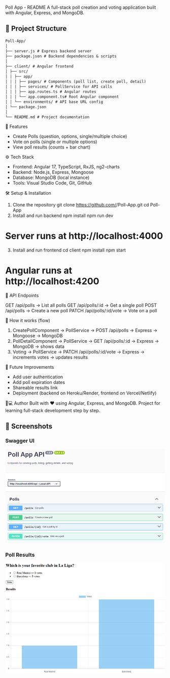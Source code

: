 Poll App - README
A full-stack poll creation and voting application built with Angular, Express, and MongoDB.
## 📂 Project Structure

```
Poll-App/
│
├── server.js # Express backend server
├── package.json # Backend dependencies & scripts
│
├── client/ # Angular frontend
│ ├── src/
│ │ ├── app/
│ │ │ ├── pages/ # Components (poll list, create poll, detail)
│ │ │ ├── services/ # PollService for API calls
│ │ │ ├── app.routes.ts # Angular routes
│ │ │ └── app.component.ts# Root Angular component
│ │ └── environments/ # API base URL config
│ └── package.json
│
└── README.md # Project documentation
```


🚀 Features

- Create Polls (question, options, single/multiple choice)
- Vote on polls (single or multiple options)
- View poll results (counts + bar chart)

⚙️ Tech Stack

- Frontend: Angular 17, TypeScript, RxJS, ng2-charts
- Backend: Node.js, Express, Mongoose
- Database: MongoDB (local instance)
- Tools: Visual Studio Code, Git, GitHub

🛠️ Setup & Installation
1. Clone the repository
git clone https://github.com/<your-username>/Poll-App.git
cd Poll-App
2. Install and run backend
npm install
npm run dev
# Server runs at http://localhost:4000
3. Install and run frontend
cd client
npm install
npm start
# Angular runs at http://localhost:4200
🔗 API Endpoints

GET    /api/polls          → List all polls
GET    /api/polls/:id      → Get a single poll
POST   /api/polls          → Create a new poll
PATCH  /api/polls/:id/vote → Vote on a poll

🧩 How it works (flow)

1. CreatePollComponent → PollService → POST /api/polls → Express → Mongoose → MongoDB
2. PollDetailComponent → PollService → GET /api/polls/:id → Express → MongoDB → shows data
3. Voting → PollService → PATCH /api/polls/:id/vote → Express → increments votes → updates results

📝 Future Improvements

- Add user authentication
- Add poll expiration dates
- Shareable results link
- Deployment (backend on Heroku/Render, frontend on Vercel/Netlify)

👨💻 Author
Built with ❤️ using Angular, Express, and MongoDB. Project for learning full-stack development step by step.

## 📸 Screenshots

### Swagger UI
![Swagger UI](assets/SwaggerUi.png)

### Poll Results
![Poll Results](assets/PollResult.png)

